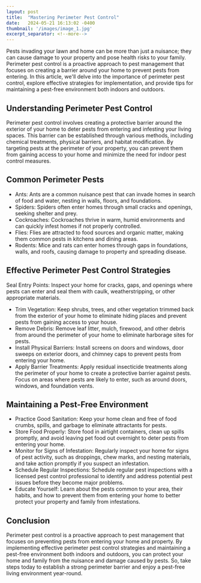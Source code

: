 ```yaml
---
layout: post
title:  "Mastering Perimeter Pest Control"
date:   2024-05-21 16:13:02 -0400
thumbnail: '/images/image_1.jpg'
excerpt_separator: <!--more-->
---
```

Pests invading your lawn and home can be more than just a nuisance; they can cause damage to your property and pose health risks to your family. <!--more-->Perimeter pest control is a proactive approach to pest management that focuses on creating a barrier around your home to prevent pests from entering. In this article, we'll delve into the importance of perimeter pest control, explore effective strategies for implementation, and provide tips for maintaining a pest-free environment both indoors and outdoors.

## Understanding Perimeter Pest Control
Perimeter pest control involves creating a protective barrier around the exterior of your home to deter pests from entering and infesting your living spaces. This barrier can be established through various methods, including chemical treatments, physical barriers, and habitat modification. By targeting pests at the perimeter of your property, you can prevent them from gaining access to your home and minimize the need for indoor pest control measures.

## Common Perimeter Pests
* Ants: Ants are a common nuisance pest that can invade homes in search of food and water, nesting in walls, floors, and foundations.
* Spiders: Spiders often enter homes through small cracks and openings, seeking shelter and prey.
* Cockroaches: Cockroaches thrive in warm, humid environments and can quickly infest homes if not properly controlled.
* Flies: Flies are attracted to food sources and organic matter, making them common pests in kitchens and dining areas.
* Rodents: Mice and rats can enter homes through gaps in foundations, walls, and roofs, causing damage to property and spreading disease.

## Effective Perimeter Pest Control Strategies
Seal Entry Points: Inspect your home for cracks, gaps, and openings where pests can enter and seal them with caulk, weatherstripping, or other appropriate materials.
* Trim Vegetation: Keep shrubs, trees, and other vegetation trimmed back from the exterior of your home to eliminate hiding places and prevent pests from gaining access to your house.
* Remove Debris: Remove leaf litter, mulch, firewood, and other debris from around the perimeter of your home to eliminate harborage sites for pests.
* Install Physical Barriers: Install screens on doors and windows, door sweeps on exterior doors, and chimney caps to prevent pests from entering your home.
* Apply Barrier Treatments: Apply residual insecticide treatments along the perimeter of your home to create a protective barrier against pests. Focus on areas where pests are likely to enter, such as around doors, windows, and foundation vents.

## Maintaining a Pest-Free Environment
* Practice Good Sanitation: Keep your home clean and free of food crumbs, spills, and garbage to eliminate attractants for pests.
* Store Food Properly: Store food in airtight containers, clean up spills promptly, and avoid leaving pet food out overnight to deter pests from entering your home.
* Monitor for Signs of Infestation: Regularly inspect your home for signs of pest activity, such as droppings, chew marks, and nesting materials, and take action promptly if you suspect an infestation.
* Schedule Regular Inspections: Schedule regular pest inspections with a licensed pest control professional to identify and address potential pest issues before they become major problems.
* Educate Yourself: Learn about the pests common to your area, their habits, and how to prevent them from entering your home to better protect your property and family from infestations.

## Conclusion
Perimeter pest control is a proactive approach to pest management that focuses on preventing pests from entering your home and property. By implementing effective perimeter pest control strategies and maintaining a pest-free environment both indoors and outdoors, you can protect your home and family from the nuisance and damage caused by pests. So, take steps today to establish a strong perimeter barrier and enjoy a pest-free living environment year-round.
